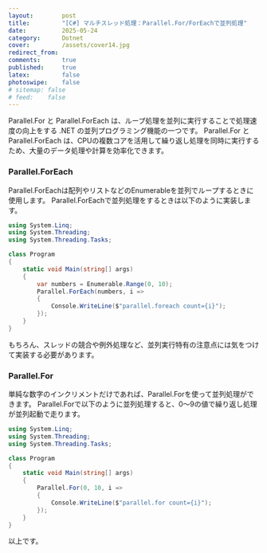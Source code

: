 ```yaml
---
layout:        post
title:         "[C#] マルチスレッド処理：Parallel.For/ForEachで並列処理"
date:          2025-05-24
category:      Dotnet
cover:         /assets/cover14.jpg
redirect_from:
comments:      true
published:     true
latex:         false
photoswipe:    false
# sitemap: false
# feed:    false
---
```


Parallel.For と Parallel.ForEach は、ループ処理を並列に実行することで処理速度の向上をする .NET の並列プログラミング機能の一つです。
Parallel.For と Parallel.ForEach は、CPUの複数コアを活用して繰り返し処理を同時に実行するため、大量のデータ処理や計算を効率化できます。

### Parallel.ForEach

Parallel.ForEachは配列やリストなどのEnumerableを並列でループするときに使用します。
Parallel.ForEachで並列処理をするときは以下のように実装します。

```cs
using System.Linq;
using System.Threading;
using System.Threading.Tasks;

class Program
{
    static void Main(string[] args)
    {
        var numbers = Enumerable.Range(0, 10);
        Parallel.ForEach(numbers, i =>
        {
            Console.WriteLine($"parallel.foreach count={i}");
        });
    }
}
```

もちろん、スレッドの競合や例外処理など、並列実行特有の注意点には気をつけて実装する必要があります。

### Parallel.For

単純な数字のインクリメントだけであれば、Parallel.Forを使って並列処理ができます。
Parallel.Forで以下のように並列処理すると、0〜9の値で繰り返し処理が並列起動で走ります。

```cs
using System.Linq;
using System.Threading;
using System.Threading.Tasks;

class Program
{
    static void Main(string[] args)
    {
        Parallel.For(0, 10, i =>
        {
            Console.WriteLine($"parallel.for count={i}");
        });
    }
}
```

以上です。

